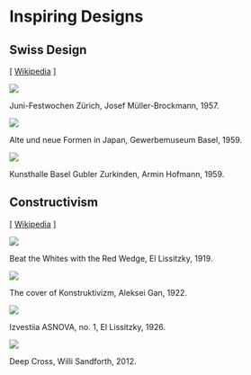 # Inspiring Designs


## Swiss Design

[ [Wikipedia](https://en.wikipedia.org/wiki/International_Typographic_Style) ]


![](swiss-design/1957-juni-festwochen-zürich--josef-müller-brockmann.jpg)

Juni-Festwochen Zürich, Josef Müller-Brockmann, 1957.


![](swiss-design/1959-alte-und-neue-formen-in-japan--gewerbemuseum-basel.jpg)

Alte und neue Formen in Japan, Gewerbemuseum Basel, 1959.


![](swiss-design/1959-kunsthalle-basel-gubler-zurkinden--armin-hofmann.jpg)

Kunsthalle Basel Gubler Zurkinden, Armin Hofmann, 1959.


## Constructivism

[ [Wikipedia](https://en.wikipedia.org/wiki/Constructivism_(art)) ]


![](constructivism/1919-beat-the-whites-with-the-red-wedge--el-lissitzky.jpg)

Beat the Whites with the Red Wedge, El Lissitzky, 1919.


![](constructivism/1922-the-cover-of-konstruktivizm--aleksei-gan.jpg)

The cover of Konstruktivizm, Aleksei Gan, 1922.


![](constructivism/1926-izvestiia-asnova-no-1--el-lissitzky.jpg)

Izvestiia ASNOVA, no. 1, El Lissitzky, 1926.


![](constructivism/2012-deep-cross--willi-sandforth.jpg)

Deep Cross, Willi Sandforth, 2012.
